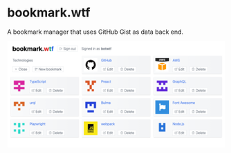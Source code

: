 # bookmark.wtf

A bookmark manager that uses GitHub Gist as data back end.

<a href="https://preview.bookmark.wtf/9803bde974539a8992c0515b28db439b"><img src="./screenshot.png"/></a>
